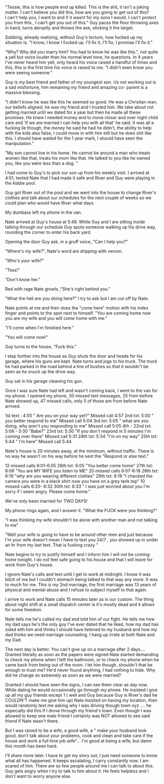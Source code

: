 "Tessie, this is how people end up killed. This is the shit, it  isn't a joking matter. I can't believe you did this, how are you going to get out of this?  
I can't help you, I want to and if it wasnt for my sons I would. I can't protect you from this , I can't get you out of this." Guy paces the floor throwing axes in hand, turns abruptly and throws the axe, sticking it the target.

Sobbing, already realizing, without Guy's  lecture, how fucked up my situation is. "I know, I know I fucked up. I'll fix it, I'll fix, I promise I'll fix it."

"Why? Why did you marry him? You had to know he  was like this.", not quite a yell but voice louder than his normal level tone, he questions. In 4 years I've never heard him yell, only heard his voice raised a handful of times and this, this is the first time his voice is raised to me. "I didn't even know you were seeing someone."

Guy is my best friend and father of my youngest son. Us not working out is a sad misfortune, him remaining my friend and amazing co- parent is a massive blessing. 

"I didn't know he was like this he seemed so good.  He was a Christian man, our beliefs aligned, he was my friend and I trusted him.  We take about not getting married until we dated for a year but then he made all these promises. He knew I needed money and to move closer and over night child care and 'if we are married I can help you with all that' he said. It was all a fucking lie though,  the money he said he had he didn't,  the ability to help with the kids also false,  I could move in with him still but he does shit like this. I should have waited for the 1 year mark, I should have seen the manipulation." 

"My son cannot live in his home.  He cannot be around a man who treats women like that,  treats his mom like that. He talked to you like he owned you,  like you were less than a dog. "

I had come to Guy's to pick our son up from his weekly visit. I arrived at 4:51, texted Nate that I had made it safe and River and Guy were playing in the kiddie pool.

Guy got River out of the pool and we  went into the house to change River's clothes and talk about our schedules for the next couple of weeks so we could plan who would have River what days.

My dumbass left my phone in the van. 

Nate arrived at Guy's house at 5:49. While Guy and I are sitting inside talking through our schedule Guy spots someone walking up his drive way,  rounding the corner to enter his back yard.  

Opening the door Guy ask, in a gruff voice, "Can I help you?"

"Where's my wife?", Nate's word are dripping with venom.

"Who's your wife?"

"Tess!"

"Don't know her."

Red with rage Nate growls ,"She's right behind you."

"What the hell are you doing here?" I try to ask but I am cut off by Nate.

Nate points at me and then does tha "come here" motion with his index finger and points to the spot next to himself. "You are coming home now you are my wife and you will come home with me."

"I'll come when I'm finished here."

"You will come now!"

Guy turns to the house, "Fuck this." 

I step further into the house as Guy shuts the door and heads for his garage, where his guns are kept. Nate turns and jogs to his truck. The truck he had parked in the road behind a line of bushes so that it wouldn't be seen as he snuck up the drive way.

Guy sat in his garage cleaning his gun. 

Once I was sure Nate had left and wasn't coming back, I went to the van for my phone. I opened my phone, 30 missed text messages, 25 from before Nate showed up, 47 missed calls, only 5 of those are from before Nate arrived.

1st text : 4:55 " Are you on your way yet?"
Missed call 4:57
2nd txt:   5:00 " you better respond to me"
Missed call 5:04
3rd txt:    5:05 " what are you doing, why aren't you responding to me"
Missed call 5:05
4th - 22nd txt:    5:06 - 5:30 "Babe?"
23rd txt:  5:30 "If you don't respond in 5 minutes I'm coming over there"
Missed call 5:31
24th txt:  5:34 "I'm on my way"
25th txt:  5:44 " I'm here"
Missed call 5:44

Nate's house is 20 minutes away, at the minimum, without traffic. There is no way he wasn't on his way before he sent the "Respond  or else text."

12 missed calls 6:01-6:05
26th txt:  6:05 "You better come home"
27th txt:  6:06 "You are MY WIFE you listen to ME"
20 missed calls 6:07-6:18
28th txt:  6:19  "why are you wearing different clothes"
29th txt:  6:19 "I checked the camera you were in a black shirt now you have on a grey tank top"
10 missed calls 6:20- 6:32
30th txt:  6:33 " I was just worried about you I'm sorry if I seem angry. Please come home."

We've only been married for TWO DAYS!

My phone rings again, and I answer it. "What the FUCK were you thinking?" 

"I was thinking my wife shouldn't be alone with another man and not talking to me"

"Well your wife is going to have to be around other men and just because  I'm your wife doesn't mean I have to text you 24/7 , you showed up in under an hr from my last text. That is fuxking crazy " 

Nate begins to try to justify himself and I inform him I will not be coming home tonight. I do not feel safe going to his house and that I will leave for work from Guy's house.

I ignore Nate's calls and text until I get to work at midnight. I know it was bitch of me but I couldn't stomach being talked to that way any more. It was to much for me. This is my 2nd marriage,  the first marriage was 13 years of physical and mental abuse and I refuse to subject myself to that again.

I arrive to work and Nate calls 15 minutes later as is our custom. The thing about night shift at a small dispatch center is it's mostly dead and it allows for some freedom. 

Nate tells me he's called my dad and told him of our fight. He tells me how my dad says he's the only guy I've ever dated that he liked, how my dad has sided eith him and thinks I should have listened to my husband and how my dad thinks we need marriage counseling. I hang up irrate at both Nate and my Dad. 

The next day is better. You can't give up on a marriage after 2 days....  Granted literally as soon as the papers were signed Nate started demanding to check my phone when I left the bathroom, or to check my phone when he came back from being out of the room. I let him though, shouldn't that be enough to trust me? He'd never found anything, I had nothing to hide. Why did he change so extremely as soon as we were married?

Granted I should have seen the signs, I can see them clear as day now. While dating he would occasionally go through my phone. He insisted I give  up all my guy friends except 1 ( well and Guy because Guy is River's dad he COULDN'T make me give him up)  Nate insisted on having my location,  then would randomly text me asking why I was driving though town xyz .... he especially did this if I drove through my friend's town. Even though I was allowed to keep one male friend I certainly was NOT allowed to see said friend if Nate wasn't there.

But I was raised to be a wife, a good wife, a " make your  husband look good, don't talk about your  problems, cook and clean and take care if the house and work a full time job wife"... I'm good at being a wife, but damn this month has been hard. 

I'll share more later. I have to get  my story out, I just need someone to know what all has happened. It keeps escalating, I carry constantly now. I am scared of him. There are so few people around me I can talk to about this. Guy gets angry when I try to talk to him about it. He feels helpless and I don't want to worry anyone else. 